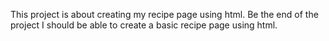 This project is about creating my recipe page using html. Be the end of the project I should be able to create a basic recipe page using html.
